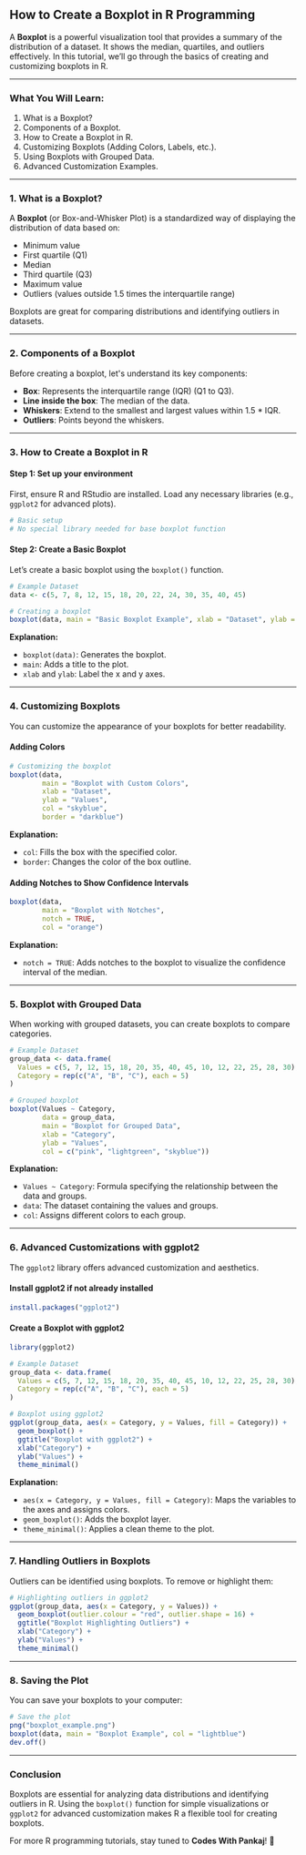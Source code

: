 ## **How to Create a Boxplot in R Programming**

A **Boxplot** is a powerful visualization tool that provides a summary of the distribution of a dataset. It shows the median, quartiles, and outliers effectively. In this tutorial, we’ll go through the basics of creating and customizing boxplots in R.

---

### **What You Will Learn:**
1. What is a Boxplot?
2. Components of a Boxplot.
3. How to Create a Boxplot in R.
4. Customizing Boxplots (Adding Colors, Labels, etc.).
5. Using Boxplots with Grouped Data.
6. Advanced Customization Examples.

---

### **1. What is a Boxplot?**

A **Boxplot** (or Box-and-Whisker Plot) is a standardized way of displaying the distribution of data based on:
- Minimum value
- First quartile (Q1)
- Median
- Third quartile (Q3)
- Maximum value
- Outliers (values outside 1.5 times the interquartile range)

Boxplots are great for comparing distributions and identifying outliers in datasets.

---

### **2. Components of a Boxplot**
Before creating a boxplot, let's understand its key components:
- **Box**: Represents the interquartile range (IQR) (Q1 to Q3).
- **Line inside the box**: The median of the data.
- **Whiskers**: Extend to the smallest and largest values within 1.5 * IQR.
- **Outliers**: Points beyond the whiskers.

---

### **3. How to Create a Boxplot in R**

#### **Step 1: Set up your environment**
First, ensure R and RStudio are installed. Load any necessary libraries (e.g., `ggplot2` for advanced plots).

```R
# Basic setup
# No special library needed for base boxplot function
```

#### **Step 2: Create a Basic Boxplot**

Let’s create a basic boxplot using the `boxplot()` function.

```R
# Example Dataset
data <- c(5, 7, 8, 12, 15, 18, 20, 22, 24, 30, 35, 40, 45)

# Creating a boxplot
boxplot(data, main = "Basic Boxplot Example", xlab = "Dataset", ylab = "Values")
```

**Explanation:**
- `boxplot(data)`: Generates the boxplot.
- `main`: Adds a title to the plot.
- `xlab` and `ylab`: Label the x and y axes.

---

### **4. Customizing Boxplots**

You can customize the appearance of your boxplots for better readability.

#### **Adding Colors**
```R
# Customizing the boxplot
boxplot(data, 
        main = "Boxplot with Custom Colors", 
        xlab = "Dataset", 
        ylab = "Values", 
        col = "skyblue", 
        border = "darkblue")
```

**Explanation:**
- `col`: Fills the box with the specified color.
- `border`: Changes the color of the box outline.

#### **Adding Notches to Show Confidence Intervals**
```R
boxplot(data, 
        main = "Boxplot with Notches", 
        notch = TRUE, 
        col = "orange")
```
**Explanation:**
- `notch = TRUE`: Adds notches to the boxplot to visualize the confidence interval of the median.

---

### **5. Boxplot with Grouped Data**

When working with grouped datasets, you can create boxplots to compare categories.

```R
# Example Dataset
group_data <- data.frame(
  Values = c(5, 7, 12, 15, 18, 20, 35, 40, 45, 10, 12, 22, 25, 28, 30),
  Category = rep(c("A", "B", "C"), each = 5)
)

# Grouped boxplot
boxplot(Values ~ Category, 
        data = group_data, 
        main = "Boxplot for Grouped Data", 
        xlab = "Category", 
        ylab = "Values", 
        col = c("pink", "lightgreen", "skyblue"))
```

**Explanation:**
- `Values ~ Category`: Formula specifying the relationship between the data and groups.
- `data`: The dataset containing the values and groups.
- `col`: Assigns different colors to each group.

---

### **6. Advanced Customizations with ggplot2**

The `ggplot2` library offers advanced customization and aesthetics.

#### **Install ggplot2 if not already installed**
```R
install.packages("ggplot2")
```

#### **Create a Boxplot with ggplot2**
```R
library(ggplot2)

# Example Dataset
group_data <- data.frame(
  Values = c(5, 7, 12, 15, 18, 20, 35, 40, 45, 10, 12, 22, 25, 28, 30),
  Category = rep(c("A", "B", "C"), each = 5)
)

# Boxplot using ggplot2
ggplot(group_data, aes(x = Category, y = Values, fill = Category)) +
  geom_boxplot() +
  ggtitle("Boxplot with ggplot2") +
  xlab("Category") +
  ylab("Values") +
  theme_minimal()
```

**Explanation:**
- `aes(x = Category, y = Values, fill = Category)`: Maps the variables to the axes and assigns colors.
- `geom_boxplot()`: Adds the boxplot layer.
- `theme_minimal()`: Applies a clean theme to the plot.

---

### **7. Handling Outliers in Boxplots**

Outliers can be identified using boxplots. To remove or highlight them:
```R
# Highlighting outliers in ggplot2
ggplot(group_data, aes(x = Category, y = Values)) +
  geom_boxplot(outlier.colour = "red", outlier.shape = 16) +
  ggtitle("Boxplot Highlighting Outliers") +
  xlab("Category") +
  ylab("Values") +
  theme_minimal()
```

---

### **8. Saving the Plot**

You can save your boxplots to your computer:
```R
# Save the plot
png("boxplot_example.png")
boxplot(data, main = "Boxplot Example", col = "lightblue")
dev.off()
```

---

### **Conclusion**

Boxplots are essential for analyzing data distributions and identifying outliers in R. Using the `boxplot()` function for simple visualizations or `ggplot2` for advanced customization makes R a flexible tool for creating boxplots.

For more R programming tutorials, stay tuned to **Codes With Pankaj**! 🚀

